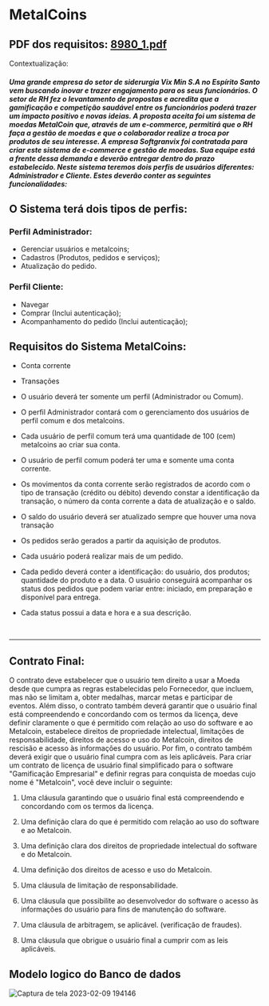 # MetalCoins

PDF dos requisitos: [8980_1.pdf](https://github.com/gladsonsimoes/MetalCoins/files/10849737/8980_1.pdf)
---

Contextualização:
<h5> Uma grande empresa do setor de siderurgia Vix Min S.A no Espírito Santo vem buscando inovar e trazer engajamento para os seus funcionários. O setor de 
RH fez o levantamento de propostas e acredita que a gamificação e competição saudável entre os funcionários poderá trazer um impacto positivo e novas 
ideias. A proposta aceita foi um sistema de moedas MetalCoin que, através de um e-commerce, permitirá que o RH faça a gestão de moedas e que o 
colaborador realize a troca por produtos de seu interesse.
A empresa Softgranvix foi contratada para criar este sistema de e-commerce e gestão de moedas. Sua equipe está a frente dessa demanda e deverão 
entregar dentro do prazo estabelecido. Neste sistema teremos dois perfis de usuários diferentes: Administrador e Cliente. Estes deverão conter as seguintes 
funcionalidades: </h5>

## O Sistema terá dois tipos de perfis:

### Perfil Administrador:
- Gerenciar usuários e metalcoins;
- Cadastros (Produtos, pedidos e serviços);
- Atualização do pedido.

### Perfil Cliente:
- Navegar
- Comprar (Inclui autenticação);
- Acompanhamento do pedido (Inclui autenticação);

## Requisitos do Sistema MetalCoins:

- Conta corrente

- Transações

- O usuário deverá ter somente um perfil (Administrador ou Comum).

- O perfil Administrador contará com o gerenciamento dos usuários de perfil comum e dos metalcoins. 

- Cada usuário de perfil comum terá uma quantidade de 100 (cem) metalcoins ao criar sua conta.

- O usuário de perfil comum poderá ter uma e somente uma conta corrente. 

- Os movimentos da conta corrente serão registrados de acordo com o  tipo de transação (crédito ou débito) devendo constar a identificação da transação, o número da conta corrente a data de atualização e o saldo. 

- O saldo do usuário deverá ser atualizado sempre que houver uma nova transação

- Os pedidos serão gerados a partir da aquisição de produtos. 

- Cada usuário poderá realizar mais de um pedido. 

- Cada pedido deverá conter a identificação: do usuário, dos produtos; quantidade do produto e a data. O usuário conseguirá acompanhar os status dos pedidos que 
podem variar entre: iniciado, em preparação e disponível para entrega. 

- Cada status possui a data e hora e a sua descrição. 

<br>

---

## Contrato Final:

O contrato deve estabelecer que o usuário tem direito a usar a Moeda desde que cumpra as regras estabelecidas pelo Fornecedor, que incluem, mas não se limitam a, obter medalhas, marcar metas e participar de eventos.
Além disso, o contrato também deverá garantir que o usuário final está compreendendo e concordando com os termos da licença, deve definir claramente o que é permitido com relação ao uso do software e ao Metalcoin, estabelece direitos de propriedade intelectual, limitações de responsabilidade, direitos de acesso e uso do Metalcoin, direitos de rescisão e acesso às informações do usuário.
Por fim, o contrato também deverá exigir que o usuário final cumpra com as leis aplicáveis.
Para criar um contrato de licença de usuário final simplificado para o software "Gamificação Empresarial" e definir regras para conquista de moedas cujo nome é "Metalcoin", você deve incluir o seguinte:

1. Uma cláusula garantindo que o usuário final está compreendendo e concordando com os termos da licença.

2. Uma definição clara do que é permitido com relação ao uso do software e ao Metalcoin.

3. Uma definição clara dos direitos de propriedade intelectual do software e do Metalcoin.

4. Uma definição dos direitos de acesso e uso do Metalcoin.

5. Uma cláusula de limitação de responsabilidade.

6. Uma cláusula que possibilite ao desenvolvedor do software o acesso às informações do usuário para fins de manutenção do software.

7. Uma cláusula de arbitragem, se aplicável. (verificação de fraudes).

8. Uma cláusula que obrigue o usuário final a cumprir com as leis aplicáveis.



## Modelo logico do Banco de dados
![Captura de tela 2023-02-09 194146](https://user-images.githubusercontent.com/99969693/217955561-a436515d-0d63-42da-8c9c-9704cf4789a7.png)
